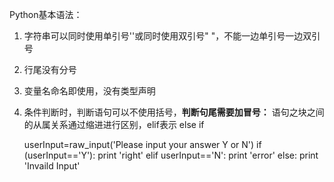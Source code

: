 Python基本语法：      
1. 字符串可以同时使用单引号''或同时使用双引号" "，不能一边单引号一边双引号               
2. 行尾没有分号        
3. 变量名命名即使用，没有类型声明         
4. 条件判断时，判断语句可以不使用括号，**判断句尾需要加冒号：** 语句之块之间的从属关系通过缩进进行区别，elif表示 else if   

	userInput=raw_input('Please input your answer Y or N')
	if (userInput=='Y'):
    		print 'right'
	elif userInput=='N':
   		print 'error'
	else:
   		print 'Invaild Input'	         